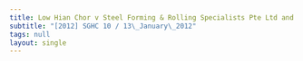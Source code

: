 ```yaml
---
title: Low Hian Chor v Steel Forming & Rolling Specialists Pte Ltd and another
subtitle: "[2012] SGHC 10 / 13\_January\_2012"
tags: null
layout: single
---
```


